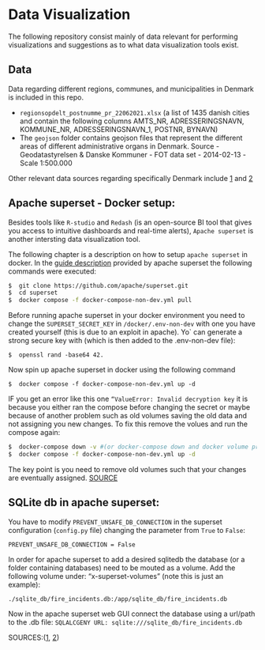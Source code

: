 # Data Visualization
The following repository consist mainly of data relevant for performing visualizations and suggestions as to what data visualization tools exist.

## Data

Data regarding different regions, communes, and municipalities in Denmark is included in this repo.
- `regionsopdelt_postnumme_pr_22062021.xlsx` (a list of 1435 danish cities and contain the following columns AMTS_NR, ADRESSERINGSNAVN, KOMMUNE_NR, ADRESSERINGSNAVN_1, POSTNR, BYNAVN)
- The `geojson` folder contains geojson files that represent the different areas of different administrative organs in Denmark. Source - Geodatastyrelsen & Danske Kommuner - FOT data set - 2014-02-13 -Scale 1:500.000

Other relevant data sources regarding specifically Denmark include [1](https://dataforsyningen.dk/) and [2](https://dawadocs.dataforsyningen.dk/dok/api/landsdel)


## Apache superset - Docker setup:
Besides tools like `R-studio` and `Redash` (is an open-source BI tool that gives you access to intuitive dashboards and real-time alerts), `Apache superset` is another intersting data visualization tool.

The following chapter is a description on how to setup `apache superset` in docker. In the [guide description](https://superset.apache.org/docs/installation/installing-superset-using-docker-compose) provided by apache superset the following commands were executed:

```bash
$  git clone https://github.com/apache/superset.git
$  cd superset
$  docker compose -f docker-compose-non-dev.yml pull
```

Before running apache superset in your docker environment you need to change the `SUPERSET_SECRET_KEY` in `/docker/.env-non-dev` with one you have created yourself (this is due to an exploit in apache). Yo` can generate a strong secure key with (which is then added to the .env-non-dev file): 

```
$  openssl rand -base64 42.
```

Now spin up apache superset in docker using the following command
```
$  docker compose -f docker-compose-non-dev.yml up -d
```

IF you get an error like this one `“ValueError: Invalid decryption key` it is because you either ran the compose before changing the secret or maybe because of another problem such as old volumes saving the old data and not assigning you new changes. To fix this remove the volues and run the compose again: 

```bash 
$  docker-compose down -v #(or docker-compose down and docker volume prune), this will remove the old containers and old data 
$  docker compose -f docker-compose-non-dev.yml up -d
```

The key point is you need to remove old volumes such that your changes are eventually assigned. [SOURCE](https://github.com/apache/superset/issues/8538)

## SQLite db in apache superset:
You have to modify `PREVENT_UNSAFE_DB_CONNECTION` in the superset configuration (`config.py` file) changing the parameter from `True` to `False`:
```
PREVENT_UNSAFE_DB_CONNECTION = False
```

In order for apache superset to add a desired sqlitedb the database (or a folder containing databases) need to be mouted as a volume. Add the following volume under: “x-superset-volumes” (note this is just an example):

```
./sqlite_db/fire_incidents.db:/app/sqlite_db/fire_incidents.db
```

Now in the apache superset web GUI connect the database using a url/path to the .db file: `SQLALCGENY URL: sqlite:///sqlite_db/fire_incidents.db`

SOURCES:([1](https://github.com/apache/superset/issues/9748#issuecomment-1124323169), [2](https://github.com/Pipboyguy/superset/commit/22fb8ec10dfba11938489742ff878b543ef68c2b))
